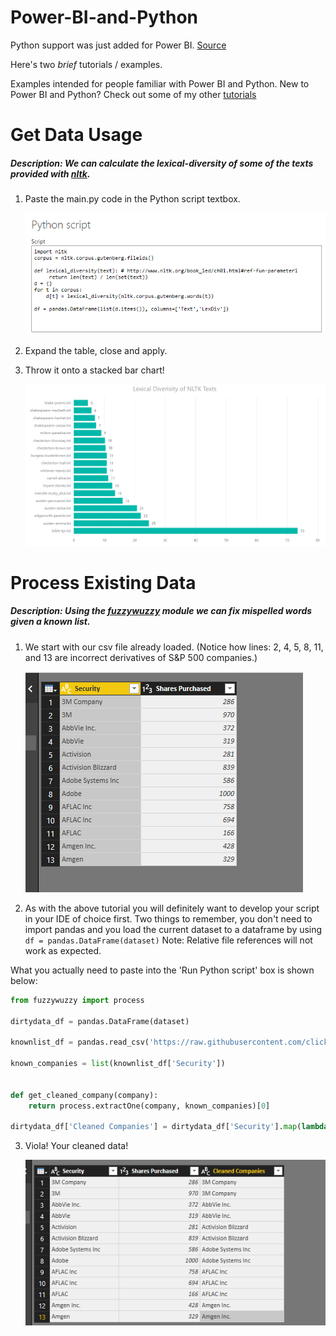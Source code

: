 # Power-BI-and-Python
Python support was just added for Power BI. [Source](https://powerbi.microsoft.com/en-us/blog/power-bi-desktop-august-2018-feature-summary/#python)

Here's two *brief* tutorials / examples. 

Examples intended for people familiar with Power BI and Python. New to Power BI and Python? Check out some of my other [tutorials](https://github.com/click-here/Pandas-vs-Power-Query)

# Get Data Usage

##### Description: We can calculate the lexical-diversity of some of the texts provided with [nltk](https://www.nltk.org/).


1. Paste the main.py code in the Python script textbox. 

   ![drop script here](img/dropin.png)
   
2. Expand the table, close and apply.

3. Throw it onto a stacked bar chart!

	![stacked bar chart](img/lexical-diversity.png)
   

# Process Existing Data
##### Description: Using the [fuzzywuzzy](https://github.com/seatgeek/fuzzywuzzy) module we can fix mispelled words given a known list.

1. We start with our csv file already loaded. (Notice how lines: 2, 4, 5, 8, 11, and 13 are incorrect derivatives of S&P 500 companies.)

	![start here](img/StartingHere.png)

2. As with the above tutorial you will definitely want to develop your script in your IDE of choice first. Two things to remember, you don't need to import pandas and you load the current dataset to a dataframe by using `df = pandas.DataFrame(dataset)`
Note: Relative file references will not work as expected.

What you actually need to paste into the 'Run Python script' box is shown below:

```python
from fuzzywuzzy import process

dirtydata_df = pandas.DataFrame(dataset)

knownlist_df = pandas.read_csv('https://raw.githubusercontent.com/click-here/Power-BI-and-Python/master/KnownList.csv',encoding='ISO-8859-1')

known_companies = list(knownlist_df['Security'])


def get_cleaned_company(company):
    return process.extractOne(company, known_companies)[0]

dirtydata_df['Cleaned Companies'] = dirtydata_df['Security'].map(lambda a: get_cleaned_company(a))
```

3. Viola! Your cleaned data!

	![cleaned data](img/Finished.png)

